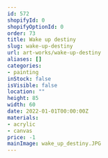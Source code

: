 ```yaml
---
id: 572
shopifyId: 0
shopifyOptionId: 0
order: 73
title: Wake up destiny
slug: wake-up-destiny
url: art-works/wake-up-destiny
aliases: []
categories:
- painting
inStock: false
isVisible: false
location: ""
height: 85
width: 60
date: 2022-01-01T00:00:00Z
materials:
- acrylic
- canvas
price: -1
mainImage: wake_up_destiny.JPG
---
```

